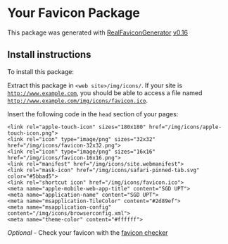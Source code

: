 # Your Favicon Package

This package was generated with [RealFaviconGenerator](https://realfavicongenerator.net/) [v0.16](https://realfavicongenerator.net/change_log#v0.16)

## Install instructions

To install this package:

Extract this package in <code>&lt;web site&gt;/img/icons/</code>. If your site is <code>http://www.example.com</code>, you should be able to access a file named <code>http://www.example.com/img/icons/favicon.ico</code>.

Insert the following code in the `head` section of your pages:

    <link rel="apple-touch-icon" sizes="180x180" href="/img/icons/apple-touch-icon.png">
    <link rel="icon" type="image/png" sizes="32x32" href="/img/icons/favicon-32x32.png">
    <link rel="icon" type="image/png" sizes="16x16" href="/img/icons/favicon-16x16.png">
    <link rel="manifest" href="/img/icons/site.webmanifest">
    <link rel="mask-icon" href="/img/icons/safari-pinned-tab.svg" color="#5bbad5">
    <link rel="shortcut icon" href="/img/icons/favicon.ico">
    <meta name="apple-mobile-web-app-title" content="SGD UPT">
    <meta name="application-name" content="SGD UPT">
    <meta name="msapplication-TileColor" content="#2d89ef">
    <meta name="msapplication-config" content="/img/icons/browserconfig.xml">
    <meta name="theme-color" content="#ffffff">

*Optional* - Check your favicon with the [favicon checker](https://realfavicongenerator.net/favicon_checker)